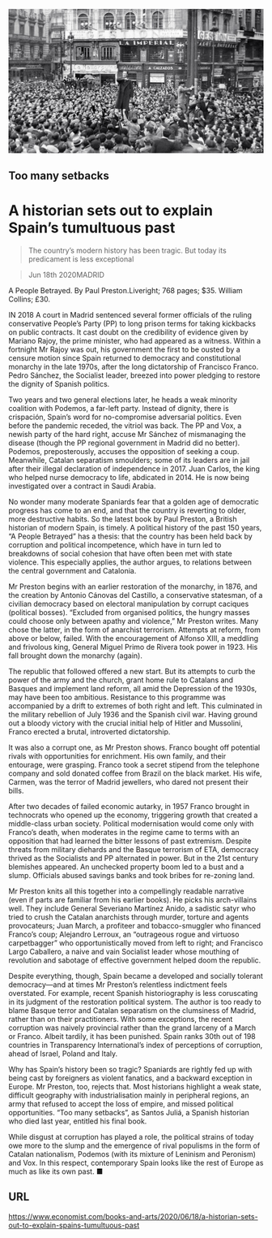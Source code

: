 ![](./images/20200620_BKP011_0.jpg)

## Too many setbacks

# A historian sets out to explain Spain’s tumultuous past

> The country’s modern history has been tragic. But today its predicament is less exceptional

> Jun 18th 2020MADRID

A People Betrayed. By Paul Preston.Liveright; 768 pages; $35. William Collins; £30.

IN 2018 A court in Madrid sentenced several former officials of the ruling conservative People’s Party (PP) to long prison terms for taking kickbacks on public contracts. It cast doubt on the credibility of evidence given by Mariano Rajoy, the prime minister, who had appeared as a witness. Within a fortnight Mr Rajoy was out, his government the first to be ousted by a censure motion since Spain returned to democracy and constitutional monarchy in the late 1970s, after the long dictatorship of Francisco Franco. Pedro Sánchez, the Socialist leader, breezed into power pledging to restore the dignity of Spanish politics.

Two years and two general elections later, he heads a weak minority coalition with Podemos, a far-left party. Instead of dignity, there is crispación, Spain’s word for no-compromise adversarial politics. Even before the pandemic receded, the vitriol was back. The PP and Vox, a newish party of the hard right, accuse Mr Sánchez of mismanaging the disease (though the PP regional government in Madrid did no better). Podemos, preposterously, accuses the opposition of seeking a coup. Meanwhile, Catalan separatism smoulders; some of its leaders are in jail after their illegal declaration of independence in 2017. Juan Carlos, the king who helped nurse democracy to life, abdicated in 2014. He is now being investigated over a contract in Saudi Arabia.

No wonder many moderate Spaniards fear that a golden age of democratic progress has come to an end, and that the country is reverting to older, more destructive habits. So the latest book by Paul Preston, a British historian of modern Spain, is timely. A political history of the past 150 years, “A People Betrayed” has a thesis: that the country has been held back by corruption and political incompetence, which have in turn led to breakdowns of social cohesion that have often been met with state violence. This especially applies, the author argues, to relations between the central government and Catalonia.

Mr Preston begins with an earlier restoration of the monarchy, in 1876, and the creation by Antonio Cánovas del Castillo, a conservative statesman, of a civilian democracy based on electoral manipulation by corrupt caciques (political bosses). “Excluded from organised politics, the hungry masses could choose only between apathy and violence,” Mr Preston writes. Many chose the latter, in the form of anarchist terrorism. Attempts at reform, from above or below, failed. With the encouragement of Alfonso XIII, a meddling and frivolous king, General Miguel Primo de Rivera took power in 1923. His fall brought down the monarchy (again).

The republic that followed offered a new start. But its attempts to curb the power of the army and the church, grant home rule to Catalans and Basques and implement land reform, all amid the Depression of the 1930s, may have been too ambitious. Resistance to this programme was accompanied by a drift to extremes of both right and left. This culminated in the military rebellion of July 1936 and the Spanish civil war. Having ground out a bloody victory with the crucial initial help of Hitler and Mussolini, Franco erected a brutal, introverted dictatorship.

It was also a corrupt one, as Mr Preston shows. Franco bought off potential rivals with opportunities for enrichment. His own family, and their entourage, were grasping. Franco took a secret stipend from the telephone company and sold donated coffee from Brazil on the black market. His wife, Carmen, was the terror of Madrid jewellers, who dared not present their bills.

After two decades of failed economic autarky, in 1957 Franco brought in technocrats who opened up the economy, triggering growth that created a middle-class urban society. Political modernisation would come only with Franco’s death, when moderates in the regime came to terms with an opposition that had learned the bitter lessons of past extremism. Despite threats from military diehards and the Basque terrorism of ETA, democracy thrived as the Socialists and PP alternated in power. But in the 21st century blemishes appeared. An unchecked property boom led to a bust and a slump. Officials abused savings banks and took bribes for re-zoning land.

Mr Preston knits all this together into a compellingly readable narrative (even if parts are familiar from his earlier books). He picks his arch-villains well. They include General Severiano Martínez Anido, a sadistic satyr who tried to crush the Catalan anarchists through murder, torture and agents provocateurs; Juan March, a profiteer and tobacco-smuggler who financed Franco’s coup; Alejandro Lerroux, an “outrageous rogue and virtuoso carpetbagger” who opportunistically moved from left to right; and Francisco Largo Caballero, a naive and vain Socialist leader whose mouthing of revolution and sabotage of effective government helped doom the republic.

Despite everything, though, Spain became a developed and socially tolerant democracy—and at times Mr Preston’s relentless indictment feels overstated. For example, recent Spanish historiography is less coruscating in its judgment of the restoration political system. The author is too ready to blame Basque terror and Catalan separatism on the clumsiness of Madrid, rather than on their practitioners. With some exceptions, the recent corruption was naively provincial rather than the grand larceny of a March or Franco. Albeit tardily, it has been punished. Spain ranks 30th out of 198 countries in Transparency International’s index of perceptions of corruption, ahead of Israel, Poland and Italy.

Why has Spain’s history been so tragic? Spaniards are rightly fed up with being cast by foreigners as violent fanatics, and a backward exception in Europe. Mr Preston, too, rejects that. Most historians highlight a weak state, difficult geography with industrialisation mainly in peripheral regions, an army that refused to accept the loss of empire, and missed political opportunities. “Too many setbacks”, as Santos Juliá, a Spanish historian who died last year, entitled his final book.

While disgust at corruption has played a role, the political strains of today owe more to the slump and the emergence of rival populisms in the form of Catalan nationalism, Podemos (with its mixture of Leninism and Peronism) and Vox. In this respect, contemporary Spain looks like the rest of Europe as much as like its own past. ■

## URL

https://www.economist.com/books-and-arts/2020/06/18/a-historian-sets-out-to-explain-spains-tumultuous-past
